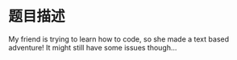 # 题目描述

My friend is trying to learn how to code, so she made a text based adventure! It might still have some issues though...
